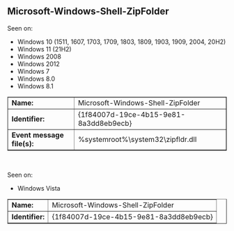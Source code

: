 ## Microsoft-Windows-Shell-ZipFolder

Seen on:
* Windows 10 (1511, 1607, 1703, 1709, 1803, 1809, 1903, 1909, 2004, 20H2)
* Windows 11 (21H2)
* Windows 2008
* Windows 2012
* Windows 7
* Windows 8.0
* Windows 8.1

<table border="1" class="docutils">
  <tbody>
    <tr>
      <td><b>Name:</b></td>
      <td>Microsoft-Windows-Shell-ZipFolder</td>
    </tr>
    <tr>
      <td><b>Identifier:</b></td>
      <td>{1f84007d-19ce-4b15-9e81-8a3dd8eb9ecb}</td>
    </tr>
    <tr>
      <td><b>Event message file(s):</b></td>
      <td>%systemroot%\system32\zipfldr.dll</td>
    </tr>
  </tbody>
</table>

&nbsp;

Seen on:
* Windows Vista

<table border="1" class="docutils">
  <tbody>
    <tr>
      <td><b>Name:</b></td>
      <td>Microsoft-Windows-Shell-ZipFolder</td>
    </tr>
    <tr>
      <td><b>Identifier:</b></td>
      <td>{1f84007d-19ce-4b15-9e81-8a3dd8eb9ecb}</td>
    </tr>
  </tbody>
</table>

&nbsp;

